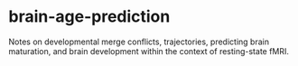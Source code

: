 # brain-age-prediction
Notes on developmental merge conflicts, trajectories, predicting brain maturation, and brain development within the context of resting-state fMRI.
